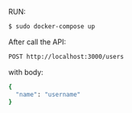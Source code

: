 RUN:
```bash
$ sudo docker-compose up
```

After call the API:
```bash
POST http://localhost:3000/users
```
with body:
```bash
{
  "name": "username"
}
```